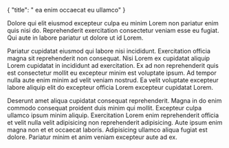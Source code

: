 {
  "title": " ea enim occaecat eu ullamco"
}

Dolore qui elit eiusmod excepteur culpa eu minim Lorem non pariatur enim quis nisi do. Reprehenderit exercitation consectetur veniam esse eu fugiat. Qui aute in labore pariatur ut dolore ut id Lorem.

Pariatur cupidatat eiusmod qui labore nisi incididunt. Exercitation officia magna sit reprehenderit non consequat. Nisi Lorem ex cupidatat aliquip Lorem cupidatat in incididunt ad exercitation. Ex ad non reprehenderit quis est consectetur mollit eu excepteur minim est voluptate ipsum. Ad tempor nulla aute enim minim ad velit veniam nostrud. Ea velit voluptate excepteur labore aliquip elit do excepteur officia Lorem excepteur cupidatat Lorem.

Deserunt amet aliqua cupidatat consequat reprehenderit. Magna in do enim commodo consequat proident duis minim qui mollit. Excepteur culpa ullamco ipsum minim aliquip. Exercitation Lorem enim reprehenderit officia et velit nulla velit adipisicing non reprehenderit adipisicing. Aute ipsum enim magna non et et occaecat laboris. Adipisicing ullamco aliqua fugiat est dolore. Pariatur minim et anim veniam excepteur aute ad ex.